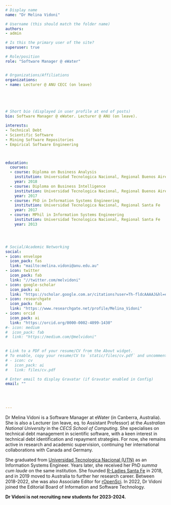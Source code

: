 ```yaml
---
# Display name
name: "Dr Melina Vidoni"

# Username (this should match the folder name)
authors:
- admin

# Is this the primary user of the site?
superuser: true

# Role/position
role: "Software Manager @ eWater"


# Organizations/Affiliations
organizations:
- name: Lecturer @ ANU CECC (on leave)





# Short bio (displayed in user profile at end of posts)
bio: Software Manager @ eWater. Lecturer @ ANU (on leave).

interests:
- Technical Debt
- Scientific Software
- Mining Software Repositories
- Empirical Software Engineering



education:
  courses:
  - course: Diploma on Business Analysis
    institution: Universidad Tecnologica Nacional, Regional Buenos Aires
    year: 2018
  - course: Diploma on Business Intelligence
    institution: Universidad Tecnologica Nacional, Regional Buenos Aires
    year: 2017
  - course: PhD in Information Systems Engineering
    institution: Universidad Tecnologica Nacional, Regional Santa Fe
    year: 2017
  - course: MPhil in Information Systems Engineering
    institution: Universidad Tecnologica Nacional, Regional Santa Fe
    year: 2013




# Social/Academic Networking
social:
- icon: envelope
  icon_pack: fas
  link: "mailto:melina.vidoni@anu.edu.au"
- icon: twitter
  icon_pack: fab
  link: "//twitter.com/melvidoni"
- icon: google-scholar
  icon_pack: ai
  link: "https://scholar.google.com.ar/citations?user=Th-fldcAAAAJ&hl=en"
- icon: researchgate
  icon_pack: fab
  link: "https://www.researchgate.net/profile/Melina_Vidoni"
- icon: orcid
  icon_pack: ai
  link: "https://orcid.org/0000-0002-4099-1430"
#- icon: medium
#  icon_pack: fab
#  link: "https://medium.com/@melvidoni"

  
# Link to a PDF of your resume/CV from the About widget.
# To enable, copy your resume/CV to `static/files/cv.pdf` and uncomment the lines below.  
# - icon: cv
#   icon_pack: ai
#   link: files/cv.pdf

# Enter email to display Gravatar (if Gravatar enabled in Config)
email: ""
  
  
  
  
---
```


Dr Melina Vidoni is a Software Manager at eWater (in Canberra, Australia). She is also a Lecturer (on leave, eq. to Assistant Professor) at the _Australian National University_ in the _CECS School of Computing_. She specialises on technical debt management in scientific software, with a keen interest in technical debt identification and repayment strategies. For now, she remains active in research and academic supervision, continuing her international collaborations with Canada and Germany. 

She graduated from [Universidad Tecnologica Nacional (UTN)](https://www.frsf.utn.edu.ar/) as an Information Systems Engineer. Years later, she received her PhD _summa cum laude_ on the same institution. She founded [R-Ladies Santa Fe](https://www.meetup.com/rladies-santa-fe/) in 2018, and in 2019 moved to Australia to further her research career. Between 2018-2022, she was also Associate Editor for [rOpenSci](https://ropensci.org/blog/2019/01/31/more_editors/). In 2022, Dr Vidoni joined the Editorial Board of Information and Software Technology.


**Dr Vidoni is not recruiting new students for 2023-2024.**


<br/>
